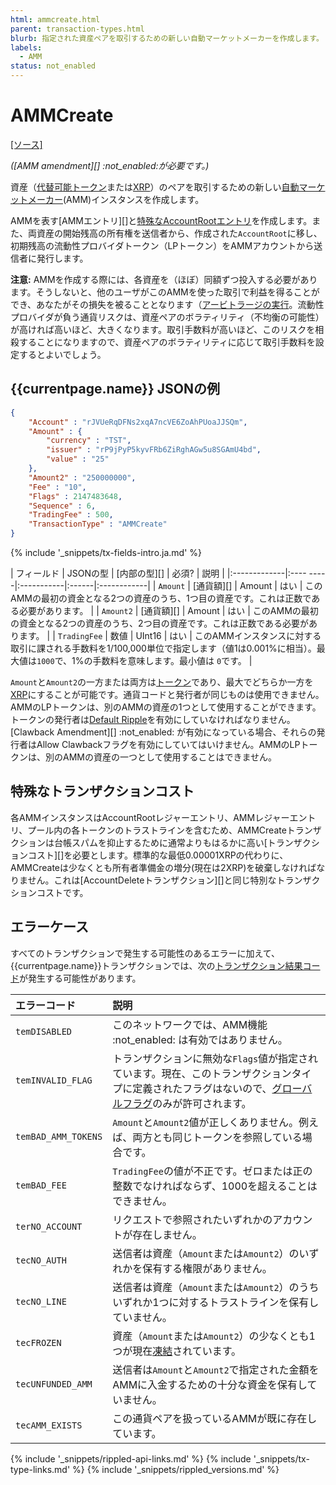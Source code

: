 ```yaml
---
html: ammcreate.html
parent: transaction-types.html
blurb: 指定された資産ペアを取引するための新しい自動マーケットメーカーを作成します。
labels:
  - AMM
status: not_enabled
---
```

# AMMCreate
[[ソース]](https://github.com/XRPLF/rippled/blob/master/src/ripple/app/tx/impl/AMMCreate.cpp "Source")

_([AMM amendment][] :not_enabled:が必要です。)_

資産（[代替可能トークン](tokens.html)または[XRP](xrp.html)）のペアを取引するための新しい[自動マーケットメーカー](automated-market-makers.html)(AMM)インスタンスを作成します。

AMMを表す[AMMエントリ][]と[特殊なAccountRootエントリ](accountroot.html#ammの特殊なaccountrootエントリ)を作成します。また、両資産の開始残高の所有権を送信者から、作成された`AccountRoot`に移し、初期残高の流動性プロバイダトークン（LPトークン）をAMMアカウントから送信者に発行します。

**注意:** AMMを作成する際には、各資産を（ほぼ）同額ずつ投入する必要があります。そうしないと、他のユーザがこのAMMを使った取引で利益を得ることができ、あなたがその損失を被ることとなります（[アービトラージの実行](https://www.machow.ski/posts/an_introduction_to_automated_market_makers/#price-arbitrage)。流動性プロバイダが負う通貨リスクは、資産ペアのボラティリティ（不均衡の可能性）が高ければ高いほど、大きくなります。取引手数料が高いほど、このリスクを相殺することになりますので、資産ペアのボラティリティに応じて取引手数料を設定するとよいでしょう。

## {{currentpage.name}} JSONの例

```json
{
    "Account" : "rJVUeRqDFNs2xqA7ncVE6ZoAhPUoaJJSQm",
    "Amount" : {
        "currency" : "TST",
        "issuer" : "rP9jPyP5kyvFRb6ZiRghAGw5u8SGAmU4bd",
        "value" : "25"
    },
    "Amount2" : "250000000",
    "Fee" : "10",
    "Flags" : 2147483648,
    "Sequence" : 6,
    "TradingFee" : 500,
    "TransactionType" : "AMMCreate"
}
```

{% include '_snippets/tx-fields-intro.ja.md' %}

| フィールド     | JSONの型  | [内部の型][] | 必須? | 説明 |
|:-------------|:---- -----|:-----------|:------|:------------|
| `Amount`     | [通貨額][] | Amount     | はい   | このAMMの最初の資金となる2つの資産のうち、1つ目の資産です。これは正数である必要があります。 |
| `Amount2`    | [通貨額][] | Amount     | はい   | このAMMの最初の資金となる2つの資産のうち、2つ目の資産です。これは正数である必要があります。 |
| `TradingFee` | 数値       | UInt16     | はい  | このAMMインスタンスに対する取引に課される手数料を1/100,000単位で指定します（値1は0.001%に相当）。最大値は`1000`で、1%の手数料を意味します。最小値は `0`です。 |

`Amount`と`Amount2`の一方または両方は[トークン](tokens.html)であり、最大でどちらか一方を[XRP](xrp.html)にすることが可能です。通貨コードと発行者が同じものは使用できません。AMMのLPトークンは、別のAMMの資産の1つとして使用することができます。トークンの発行者は[Default Ripple](rippling.html#defaultrippleフラグ)を有効にしていなければなりません。[Clawback Amendment][] :not_enabled: が有効になっている場合、それらの発行者はAllow Clawbackフラグを有効にしていてはいけません。AMMのLPトークンは、別のAMMの資産の一つとして使用することはできません。

## 特殊なトランザクションコスト

各AMMインスタンスはAccountRootレジャーエントリ、AMMレジャーエントリ、プール内の各トークンのトラストラインを含むため、AMMCreateトランザクションは台帳スパムを抑止するために通常よりもはるかに高い[トランザクションコスト][]を必要とします。標準的な最低0.00001XRPの代わりに、AMMCreateは少なくとも所有者準備金の増分(現在は2XRP)を破棄しなければなりません。これは[AccountDeleteトランザクション][]と同じ特別なトランザクションコストです。

## エラーケース

すべてのトランザクションで発生する可能性のあるエラーに加えて、{{currentpage.name}}トランザクションでは、次の[トランザクション結果コード](transaction-results.html)が発生する可能性があります。

| エラーコード          | 説明                                          |
|:--------------------|:---------------------------------------------|
| `temDISABLED`       | このネットワークでは、AMM機能 :not_enabled: は有効ではありません。 |
| `temINVALID_FLAG`   | トランザクションに無効な`Flags`値が指定されています。現在、このトランザクションタイプに定義されたフラグはないので、[グローバルフラグ](transaction-common-fields.html#グローバルフラグ)のみが許可されます。 |
| `temBAD_AMM_TOKENS` | `Amount`と`Amount2`値が正しくありません。例えば、両方とも同じトークンを参照している場合です。 |
| `temBAD_FEE`        | `TradingFee`の値が不正です。ゼロまたは正の整数でなければならず、1000を超えることはできません。 |
| `terNO_ACCOUNT`     | リクエストで参照されたいずれかのアカウントが存在しません。|
| `tecNO_AUTH`        | 送信者は資産（`Amount`または`Amount2`）のいずれかを保有する権限がありません。 |
| `tecNO_LINE`        | 送信者は資産（`Amount`または`Amount2`）のうちいずれか1つに対するトラストラインを保有していません。 |
| `tecFROZEN`         | 資産（`Amount`または`Amount2`）の少なくとも1つが現在[凍結](freezes.html)されています。 |
| `tecUNFUNDED_AMM`   | 送信者は`Amount`と`Amount2`で指定された金額をAMMに入金するための十分な資金を保有していません。 |
| `tecAMM_EXISTS`     | この通貨ペアを扱っているAMMが既に存在しています。 |

<!--{# common link defs #}-->
{% include '_snippets/rippled-api-links.md' %}
{% include '_snippets/tx-type-links.md' %}
{% include '_snippets/rippled_versions.md' %}
